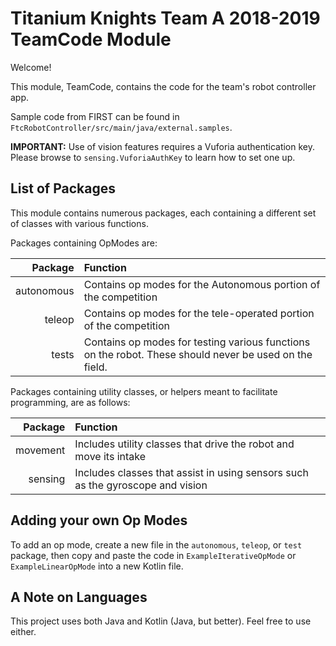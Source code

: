 # Titanium Knights Team A 2018-2019 TeamCode Module

Welcome!

This module, TeamCode, contains the code for the team's robot controller app.

Sample code from FIRST can be found in `FtcRobotController/src/main/java/external.samples`.

**IMPORTANT:** Use of vision features requires a Vuforia authentication key. Please browse to `sensing.VuforiaAuthKey` to learn how to set one up.

## List of Packages
This module contains numerous packages, each containing a different set of classes with various functions.

Packages containing OpModes are:

| Package | Function
| ---:|:---
| autonomous | Contains op modes for the Autonomous portion of the competition
| teleop | Contains op modes for the tele-operated portion of the competition
| tests | Contains op modes for testing various functions on the robot. These should never be used on the field.

Packages containing utility classes, or helpers meant to facilitate programming, are as follows:

| Package | Function
| ---:|:---
| movement | Includes utility classes that drive the robot and move its intake
| sensing | Includes classes that assist in using sensors such as the gyroscope and vision

## Adding your own Op Modes
To add an op mode, create a new file in the `autonomous`, `teleop`, or `test` package, then copy and paste the code in `ExampleIterativeOpMode` or `ExampleLinearOpMode` into a new Kotlin file.

## A Note on Languages
This project uses both Java and Kotlin (Java, but better). Feel free to use either.